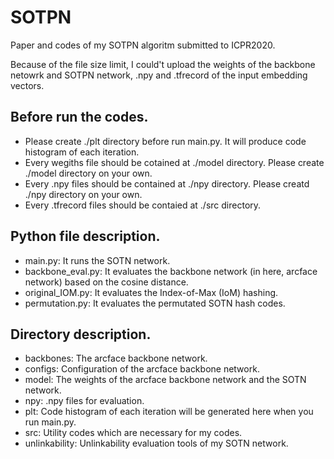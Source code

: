 # SOTPN
Paper and codes of my SOTPN algoritm submitted to ICPR2020.

Because of the file size limit, I could't upload the weights of the backbone netowrk and SOTPN network, .npy and .tfrecord of the input embedding vectors.

## Before run the codes.
- Please create ./plt directory before run main.py. It will produce code histogram of each iteration.
- Every wegiths file should be cotained at ./model directory. Please create ./model directory on your own.
- Every .npy files should be contained at ./npy directory. Please creatd ./npy directory on your own.
- Every .tfrecord files should be contaied at ./src directory.

## Python file description.
- main.py: It runs the SOTN network.
- backbone_eval.py: It evaluates the backbone network (in here, arcface network) based on the cosine distance.
- original_IOM.py: It evaluates the Index-of-Max (IoM) hashing.
- permutation.py: It evaluates the permutated SOTN hash codes.

## Directory description.
- backbones: The arcface backbone network. 
- configs: Configuration of the arcface backbone network.
- model: The weights of the arcface backbone network and the SOTN network.
- npy: .npy files for evaluation.
- plt: Code histogram of each iteration will be generated here when you run main.py.
- src: Utility codes which are necessary for my codes.
- unlinkability: Unlinkability evaluation tools of my SOTN network.
